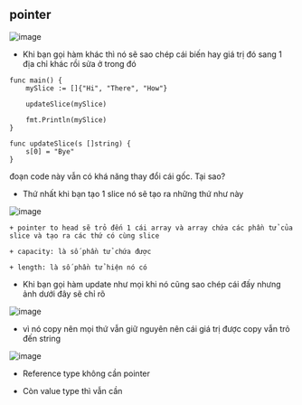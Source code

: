 ## pointer

![image](https://user-images.githubusercontent.com/45547213/69689479-a89e3e00-10fb-11ea-93ea-5a0bd1d9b4f6.png)

- Khi bạn gọi hàm khác thì nó sẽ sao chép cái biến hay giá trị đó sang 1 địa chỉ khác rồi sửa ở trong đó

```
func main() {
    mySlice := []{"Hi", "There", "How"}

    updateSlice(mySlice)

    fmt.Println(mySlice)
}

func updateSlice(s []string) {
    s[0] = "Bye"
}

```

đoạn code này vẫn có khá năng thay đổi cái gốc. Tại sao?

- Thứ nhất khi bạn tạo 1 slice nó sẽ tạo ra những thứ như này

![image](https://user-images.githubusercontent.com/45547213/69693229-48ad9480-1107-11ea-9f15-67d93214d456.png)

    + pointer to head sẽ trỏ đến 1 cái array và array chứa các phần tử của slice và tạo ra các thứ có cùng slice

    + capacity: là số phần tử chứa được

    + length: là số phần tử hiện nó có

- Khi bạn gọi hàm update như mọi khi nó cũng sao chép cái đấy nhưng ảnh dưới đây sẽ chỉ rõ

![image](https://user-images.githubusercontent.com/45547213/69693383-c1acec00-1107-11ea-924c-db1fcccbad1d.png)

- vì nó copy nên mọi thứ vẫn giữ nguyên nên cái giá trị được copy vẫn trỏ đến string



![image](https://user-images.githubusercontent.com/45547213/69693659-b8704f00-1108-11ea-92cd-e92ef0fdc2bf.png)

- Reference type không cần pointer

- Còn value type thì vẫn cần